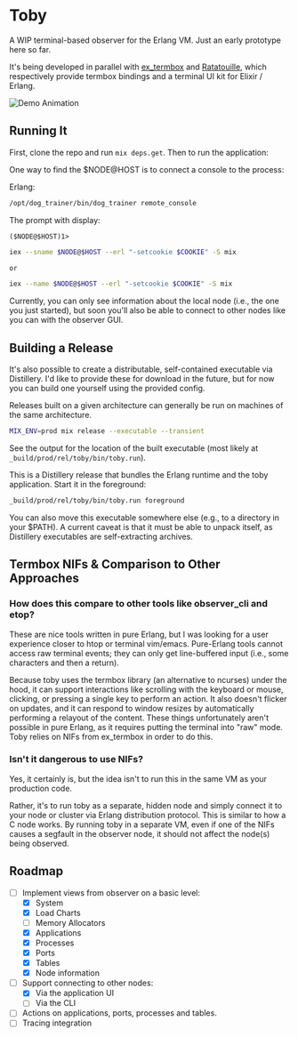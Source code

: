 # Toby

A WIP terminal-based observer for the Erlang VM. Just an early prototype here
so far.

It's being developed in parallel with [ex_termbox][1] and [Ratatouille][2],
which respectively provide termbox bindings and a terminal UI kit for Elixir /
Erlang.

![Demo Animation](https://ndreynolds.github.io/images/toby-demo.svg)

## Running It

First, clone the repo and run `mix deps.get`. Then to run the application:

One way to find the $NODE@HOST is to connect a console to the process:

Erlang:
```bash
/opt/dog_trainer/bin/dog_trainer remote_console
```
The prompt with display:
```
($NODE@$HOST)1>
```

```bash
iex --sname $NODE@$HOST --erl "-setcookie $COOKIE" -S mix

or

iex --name $NODE@$HOST --erl "-setcookie $COOKIE" -S mix
```

Currently, you can only see information about the local node (i.e., the one you
just started), but soon you'll also be able to connect to other nodes like you
can with the observer GUI.

## Building a Release

It's also possible to create a distributable, self-contained executable via
Distillery. I'd like to provide these for download in the future, but for now
you can build one yourself using the provided config.

Releases built on a given architecture can generally be run on machines of the
same architecture.

```bash
MIX_ENV=prod mix release --executable --transient
```

See the output for the location of the built executable (most likely at
`_build/prod/rel/toby/bin/toby.run`).

This is a Distillery release that bundles the Erlang runtime and the toby
application. Start it in the foreground:

```bash
_build/prod/rel/toby/bin/toby.run foreground
```

You can also move this executable somewhere else (e.g., to a directory in your
$PATH). A current caveat is that it must be able to unpack itself, as Distillery
executables are self-extracting archives.

## Termbox NIFs & Comparison to Other Approaches

### How does this compare to other tools like observer_cli and etop?

These are nice tools written in pure Erlang, but I was looking for a user
experience closer to htop or terminal vim/emacs. Pure-Erlang tools cannot access
raw terminal events; they can only get line-buffered input (i.e., some
characters and then a return).

Because toby uses the termbox library (an alternative to ncurses) under the
hood, it can support interactions like scrolling with the keyboard or mouse,
clicking, or pressing a single key to perform an action. It also doesn't flicker
on updates, and it can respond to window resizes by automatically performing a
relayout of the content. These things unfortunately aren't possible in pure
Erlang, as it requires putting the terminal into "raw" mode. Toby relies on NIFs
from ex_termbox in order to do this.

### Isn't it dangerous to use NIFs?

Yes, it certainly is, but the idea isn't to run this in the same VM as your
production code.

Rather, it's to run toby as a separate, hidden node and simply connect it to
your node or cluster via Erlang distribution protocol. This is similar to how a
C node works. By running toby in a separate VM, even if one of the NIFs causes a
segfault in the observer node, it should not affect the node(s) being observed.

## Roadmap

* [ ] Implement views from observer on a basic level:
  * [x] System
  * [x] Load Charts
  * [ ] Memory Allocators
  * [x] Applications
  * [x] Processes
  * [x] Ports
  * [x] Tables
  * [x] Node information
* [ ] Support connecting to other nodes:
  * [x] Via the application UI
  * [ ] Via the CLI
* [ ] Actions on applications, ports, processes and tables.
* [ ] Tracing integration

[1]: https://github.com/ndreynolds/ex_termbox
[2]: https://github.com/ndreynolds/ratatouille
